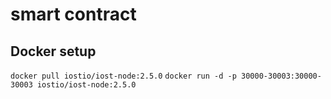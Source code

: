 # smart contract

## Docker setup
```docker pull iostio/iost-node:2.5.0``` 
```docker run -d -p 30000-30003:30000-30003 iostio/iost-node:2.5.0```
